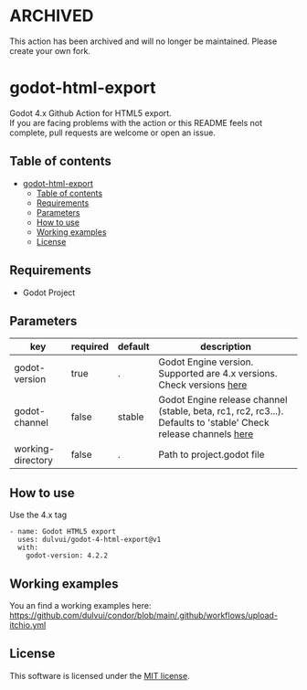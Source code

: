 # ARCHIVED
This action has been archived and will no longer be maintained.
Please create your own fork.

# godot-html-export
Godot 4.x Github Action for HTML5 export.  
If you are facing problems with the action or this README feels not complete, pull requests are welcome or open an issue.

## Table of contents
- [godot-html-export](#godot-html-export)
  - [Table of contents](#table-of-contents)
  - [Requirements](#requirements)
  - [Parameters](#parameters)
  - [How to use](#how-to-use)
  - [Working examples](#working-examples)
  - [License](#license)

## Requirements
 - Godot Project

## Parameters
| key | required | default | description |
| ----|----------|---------|-------------|
| godot-version | true | . | Godot Engine version. Supported are 4.x versions. Check versions [here](https://github.com/godotengine/godot-builds/releases) |
| godot-channel | false | stable | Godot Engine release channel (stable, beta, rc1, rc2, rc3...). Defaults to 'stable' Check release channels [here](https://github.com/godotengine/godot-builds/releases) |
| working-directory | false | . | Path to project.godot file |


## How to use
Use the 4.x tag
```
- name: Godot HTML5 export
  uses: dulvui/godot-4-html-export@v1
  with:
    godot-version: 4.2.2
```

 ## Working examples
You an find a working examples here:  
https://github.com/dulvui/condor/blob/main/.github/workflows/upload-itchio.yml  

## License
This software is licensed under the [MIT license](LICENSE).
